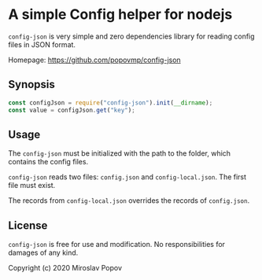 # A simple Config helper for nodejs

`config-json` is very simple and zero dependencies library for reading config files in JSON format.

Homepage: https://github.com/popovmp/config-json

## Synopsis

```javascript
const configJson = require("config-json").init(__dirname);
const value = configJson.get("key");
````

## Usage

   The `config-json` must be initialized with the path to the folder, which contains the config files.
   
   `config-json` reads two files: `config.json` and `config-local.json`. The first file must exist.
   
   The records from `config-local.json` overrides the records of `config.json`.

## License

`config-json` is free for use and modification. No responsibilities for damages of any kind.

Copyright (c) 2020 Miroslav Popov
